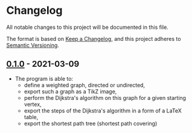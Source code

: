 
Changelog
=========

All notable changes to this project will be documented in this file.

The format is based on [Keep a Changelog](https://keepachangelog.com/en/1.0.0/),
and this project adheres to [Semantic Versioning](https://semver.org/spec/v2.0.0.html).

## [0.1.0] - 2021-03-09
  * The program is able to:
      - define a weighted graph, directed or undirected,
      - export such a graph as a TikZ image,
      - perform the Dijkstra's algorithm on this graph for a given starting
        vertex,
      - export the steps of the Dijkstra's algorithm in a form of a LaTeX
        table,
      - export the shortest path tree (shortest path covering)

[0.1.0]: https://gitlab.com/petrikm/teachmedijkstra/-/tags/0.1.0


